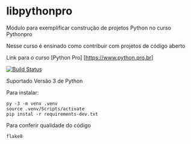 # libpythonpro
Módulo para exemplificar construção de projetos Python no curso Pythonpro

Nesse curso é ensinado como contribuir com projetos de código aberto

Link para o curso [Python Pro] [https://www.python.pro.br]

[![Build Status](https://travis-ci.com/renexe/libpython.svg?branch=master)](https://travis-ci.com/renexe/libpython)

Suportado Versão 3 de Python

Para instalar:

```console
py -3 -m venv .venv
source .venv/Scripts/activate
pip instal -r requirements-dev.txt
```

Para conferir qualidade do código

```console
flake8
```




